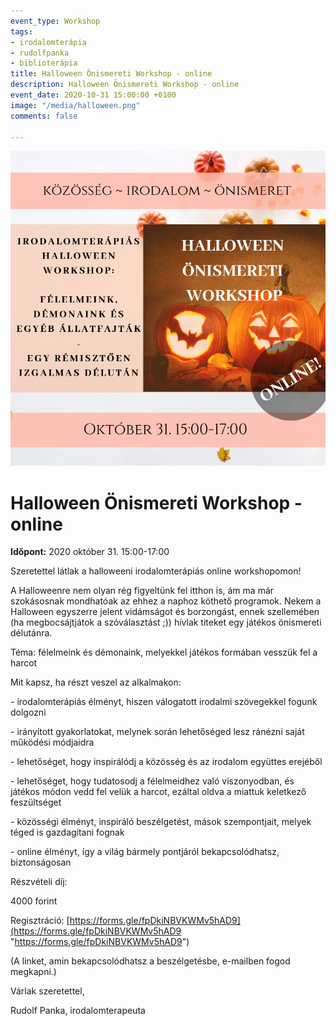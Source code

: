 ```yaml
---
event_type: Workshop
tags:
- irodalomterápia
- rudolfpanka
- biblioterápia
title: Halloween Önismereti Workshop - online
description: Halloween Önismereti Workshop - online
event_date: 2020-10-31 15:00:00 +0100
image: "/media/halloween.png"
comments: false

---
```

![](/media/halloween.png)

# Halloween Önismereti Workshop - online

**Időpont:** 2020 október 31. 15:00-17:00

Szeretettel látlak a halloweeni irodalomterápiás online workshopomon!

A Halloweenre nem olyan rég figyeltünk fel itthon is, ám ma már szokásosnak mondhatóak az ehhez a naphoz köthető programok. Nekem a Halloween egyszerre jelent vidámságot és borzongást, ennek szellemében (ha megbocsájtjátok a szóválasztást ;)) hívlak titeket egy játékos önismereti délutánra.

Téma: félelmeink és démonaink, melyekkel játékos formában vesszük fel a harcot

Mit kapsz, ha részt veszel az alkalmakon:

\- irodalomterápiás élményt, hiszen válogatott irodalmi szövegekkel fogunk dolgozni

\- irányított gyakorlatokat, melynek során lehetőséged lesz ránézni saját működési módjaidra

\- lehetőséget, hogy inspirálódj a közösség és az irodalom együttes erejéből

\- lehetőséget, hogy tudatosodj a félelmeidhez való viszonyodban, és játékos módon vedd fel velük a harcot, ezáltal oldva a miattuk keletkező feszültséget

\- közösségi élményt, inspiráló beszélgetést, mások szempontjait, melyek téged is gazdagítani fognak

\- online élményt, így a világ bármely pontjáról bekapcsolódhatsz, biztonságosan

Részvételi díj:

4000 forint

Regisztráció: [https://forms.gle/fpDkiNBVKWMv5hAD9](https://forms.gle/fpDkiNBVKWMv5hAD9 "https://forms.gle/fpDkiNBVKWMv5hAD9")

(A linket, amin bekapcsolódhatsz a beszélgetésbe, e-mailben fogod megkapni.)

Várlak szeretettel,

Rudolf Panka, irodalomterapeuta